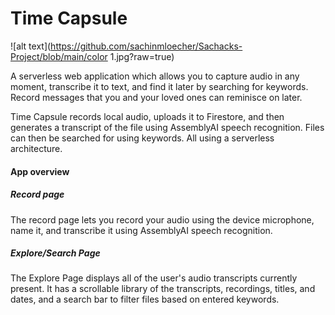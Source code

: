 # Time Capsule
![alt text](https://github.com/sachinmloecher/Sachacks-Project/blob/main/color 1.jpg?raw=true)


A serverless web application which allows you to capture audio in any moment, transcribe it to text, and find it later by searching for keywords. Record messages that you and your loved ones can reminisce on later.

Time Capsule records local audio, uploads it to Firestore, and then generates a transcript of the file using AssemblyAI speech recognition. Files can then be searched for using keywords. All using a serverless architecture.

#### App overview
##### Record page
The record page lets you record your audio using the device microphone, name it, and transcribe it using AssemblyAI speech recognition.
##### Explore/Search Page
The Explore Page displays all of the user's audio transcripts currently present. It has a scrollable library of the transcripts, recordings, titles, and dates, and a search bar to filter files based on entered keywords.
